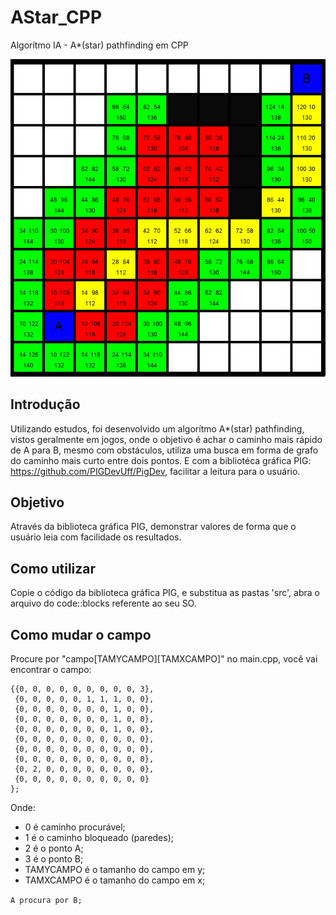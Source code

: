 # AStar_CPP
Algorítmo IA - A*(star) pathfinding em CPP

![alt tag](https://github.com/Victor-Morvy/AStar_CPP/blob/main/image.png?raw=true)

## Introdução
Utilizando estudos, foi desenvolvido um algorítmo A*(star) pathfinding, vistos geralmente em jogos, onde o objetivo é achar o caminho mais rápido de A para B, mesmo com obstáculos, utiliza uma busca em forma de grafo do caminho mais curto entre dois pontos.
E com a bibliotéca gráfica PIG: https://github.com/PIGDevUff/PigDev, facilitar a leitura para o usuário.

## Objetivo
Através da biblioteca gráfica PIG, demonstrar valores de forma que o usuário leia com facilidade os resultados.

## Como utilizar
Copie o código da biblioteca gráfica PIG, e substitua as pastas 'src', abra o arquivo do code::blocks referente ao seu SO.

## Como mudar o campo
Procure por "campo[TAMYCAMPO][TAMXCAMPO]" no main.cpp, você vai encontrar o campo:
```
{{0, 0, 0, 0, 0, 0, 0, 0, 0, 3},
 {0, 0, 0, 0, 0, 1, 1, 1, 0, 0},
 {0, 0, 0, 0, 0, 0, 0, 1, 0, 0},
 {0, 0, 0, 0, 0, 0, 0, 1, 0, 0},
 {0, 0, 0, 0, 0, 0, 0, 1, 0, 0},
 {0, 0, 0, 0, 0, 0, 0, 0, 0, 0},
 {0, 0, 0, 0, 0, 0, 0, 0, 0, 0},
 {0, 0, 0, 0, 0, 0, 0, 0, 0, 0},
 {0, 2, 0, 0, 0, 0, 0, 0, 0, 0},
 {0, 0, 0, 0, 0, 0, 0, 0, 0, 0}
};
```
Onde:
- 0 é caminho procurável;
- 1 é o caminho bloqueado (paredes);
- 2 é o ponto A;
- 3 é o ponto B;
- TAMYCAMPO é o tamanho do campo em y;
- TAMXCAMPO é o tamanho do campo em x;

`A procura por B;`
